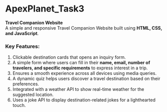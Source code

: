 # ApexPlanet_Task3

**Travel Companion Website**  
A simple and responsive Travel Companion Website built using **HTML, CSS, and JavaScript**.
### Key Features:

1. Clickable destination cards that opens an inquiry form.  
2. A simple form where users can fill in their **name, email, number of travelers, and specific requirements** to express interest in a trip.
3. Ensures a smooth experience across all devices using media queries.  
4. A dynamic quiz helps users discover a travel destination based on their preferences.  
5. Integrated with a weather API to show real-time weather for the suggested location.  
6. Uses a joke API to display destination-related jokes for a lighthearted touch.  
